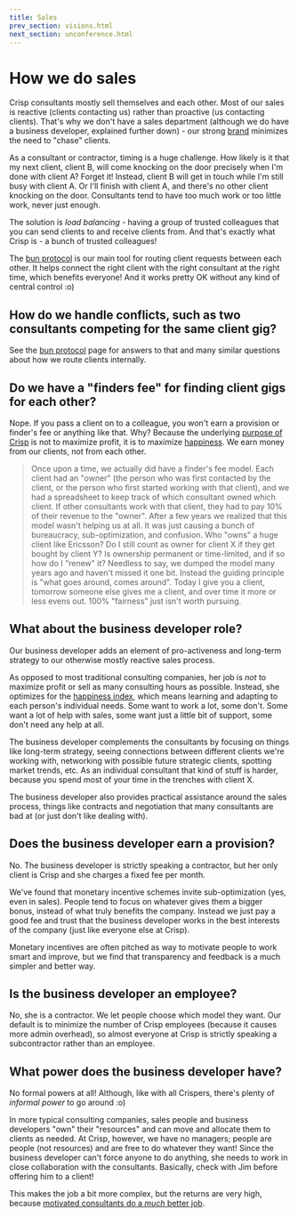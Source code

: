 ```yaml
---
title: Sales
prev_section: visions.html
next_section: unconference.html
---
```


How we do sales
===============

Crisp consultants mostly sell themselves and each other. Most of our sales is reactive (clients contacting us) rather than proactive (us contacting clients). That's why we don't have a sales department (although we do have a business developer, explained further down) - our strong [brand](brand-building.html) minimizes the need to "chase" clients.

As a consultant or contractor, timing is a huge challenge. How likely is it that my next client, client B, will come knocking on the door precisely when I'm done with client A? Forget it! Instead, client B will get in touch while I'm still busy with client A. Or I'll finish with client A, and there's no other client knocking on the door. Consultants tend to have too much work or too little work, never just enough.

The solution is *load balancing* - having a group of trusted colleagues that you can send clients to and receive clients from. And that's exactly what Crisp is - a bunch of trusted colleagues!

The [bun protocol](bun-protocol.html) is our main tool for routing client requests between each other. It helps connect the right client with the right consultant at the right time, which benefits everyone! And it works pretty OK without any kind of central control :o)

How do we handle conflicts, such as two consultants competing for the same client gig?
--------------------------------------------------------------------------------------

See the [bun protocol](bun-protocol.html) page for answers to that and many similar questions about how we route clients internally.

Do we have a "finders fee" for finding client gigs for each other?
------------------------------------------------------------------

Nope. If you pass a client on to a colleague, you won't earn a provision or finder's fee or anything like that. Why? Because the underlying [purpose of Crisp](what-is-crisp.html) is not to maximize profit, it is to maximize [happiness](happiness-index.html). We earn money from our clients, not from each other.

> Once upon a time, we actually did have a finder's fee model. Each client had an "owner" (the person who was first contacted by the client, or the person who first started working with that client), and we had a spreadsheet to keep track of which consultant owned which client. If other consultants work with that client, they had to pay 10% of their revenue to the "owner". After a few years we realized that this model wasn't helping us at all. It was just causing a bunch of bureaucracy, sub-optimization, and confusion. Who "owns" a huge client like Ericsson? Do I still count as owner for client X if they get bought by client Y? Is ownership permanent or time-limited, and if so how do I "renew" it? Needless to say, we dumped the model many years ago and haven't missed it one bit. Instead the guiding principle is "what goes around, comes around". Today I give you a client, tomorrow someone else gives me a client, and over time it more or less evens out. 100% "fairness" just isn't worth pursuing.

What about the business developer role?
---------------------------------------

Our business developer adds an element of pro-activeness and long-term strategy to our otherwise mostly reactive sales process.

As opposed to most traditional consulting companies, her job is *not* to maximize profit or sell as many consulting hours as possible. Instead, she optimizes for the [happiness index](happiness-index.html), which means learning and adapting to each person's individual needs. Some want to work a lot, some don't. Some want a lot of help with sales, some want just a little bit of support, some don't need any help at all.

The business developer complements the consultants by focusing on things like long-term strategy, seeing connections between different clients we're working with, networking with possible future strategic clients, spotting market trends, etc. As an individual consultant that kind of stuff is harder, because you spend most of your time in the trenches with client X.

The business developer also provides practical assistance around the sales process, things like contracts and negotiation that many consultants are bad at (or just don't like dealing with).

Does the business developer earn a provision?
---------------------------------------------

No. The business developer is strictly speaking a contractor, but her only client is Crisp and she charges a fixed fee per month.

We've found that monetary incentive schemes invite sub-optimization (yes, even in sales). People tend to focus on whatever gives them a bigger bonus, instead of what truly benefits the company. Instead we just pay a good fee and trust that the business developer works in the best interests of the company (just like everyone else at Crisp).

Monetary incentives are often pitched as way to motivate people to work smart and improve, but we find that transparency and feedback is a much simpler and better way.

Is the business developer an employee?
--------------------------------------

No, she is a contractor. We let people choose which model they want. Our default is to minimize the number of Crisp employees (because it causes more admin overhead), so almost everyone at Crisp is strictly speaking a subcontractor rather than an employee. 

What power does the business developer have?
--------------------------------------------

No formal powers at all! Although, like with all Crispers, there's plenty of *informal power* to go around :o)

In more typical consulting companies, sales people and business developers "own" their "resources" and can move and allocate them to clients as needed. At Crisp, however, we have no managers; people are people (not resources) and are free to do whatever they want! Since the business developer can't force anyone to do anything, she needs to work in close collaboration with the consultants. Basically, check with Jim before offering him to a client!

This makes the job a bit more complex, but the returns are very high, because [motivated consultants do a *much* better job](why-this-works.html).
